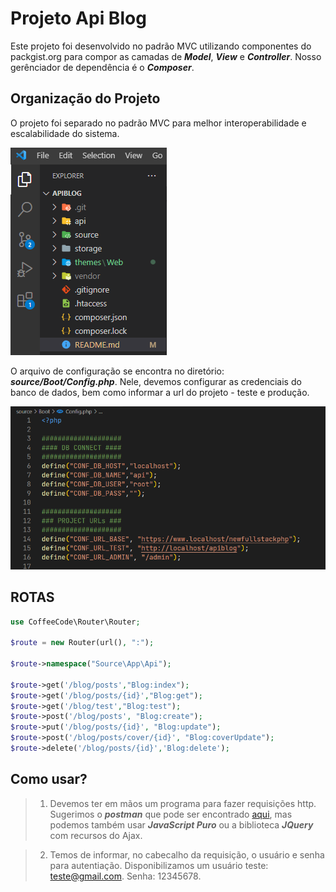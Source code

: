 # Projeto Api Blog
 Este projeto foi desenvolvido no padrão MVC utilizando componentes do packgist.org para compor as camadas de <i><b>Model</b></i>, <i><b>View</b></i> e <i><b>Controller</b></i>. Nosso gerênciador de dependência é o <b><i>Composer</i></b>.

## Organização do Projeto

O projeto foi separado no padrão MVC para melhor interoperabilidade e escalabilidade do sistema.

![](/themes/Web/assets/img/api/blog/org.png)


O arquivo de configuração se encontra no diretório: <b><i>source/Boot/Config.php</i></b>. Nele, devemos configurar as credenciais do banco de dados, bem como informar a url do projeto - teste e  produção.

![](/themes/Web/assets/img/api/blog/conf.png)


## ROTAS

```php
use CoffeeCode\Router\Router;

$route = new Router(url(), ":");

$route->namespace("Source\App\Api");

$route->get('/blog/posts',"Blog:index");
$route->get('/blog/posts/{id}',"Blog:get");
$route->get('/blog/test',"Blog:test");
$route->post('/blog/posts', "Blog:create");
$route->put('/blog/posts/{id}', "Blog:update");
$route->post('/blog/posts/cover/{id}', "Blog:coverUpdate");
$route->delete('/blog/posts/{id}','Blog:delete');
```

## Como usar?

> 1) Devemos ter em mãos um programa para fazer requisições http. Sugerimos o <b><i>postman</i></b> que pode ser encontrado <a href='https://www.postman.com/'>aqui</a>, mas podemos também usar <i><b>JavaScript Puro</i></b> ou a biblioteca <i><b>JQuery</i></b> com recursos do Ajax.

> 2) Temos de informar, no cabecalho da requisição, o usuário e senha para autentiação. Disponibilizamos um usuário teste: teste@gmail.com. Senha: 12345678.

